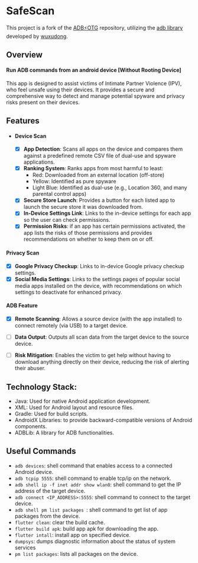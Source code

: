 
# SafeScan

This project is a fork of the [ADB⚡OTG](https://github.com/KhunHtetzNaing/ADB-OTG) repository, utilizing the 
[adb library](https://github.com/wuxudong/flashbot) developed by [wuxudong](https://github.com/wuxudong).

## Overview
#### Run ADB commands from an android device [Without Rooting Device]
This app is designed to assist victims of Intimate Partner Violence (IPV), who feel unsafe using their devices. It provides a secure and comprehensive way to detect and manage potential spyware and privacy risks present on their devices.

## Features
- #### Device Scan
  - [x] **App Detection**: Scans all apps on the device and compares them against a predefined remote CSV file of dual-use and spyware applications.
  - [x] **Ranking System**: Ranks apps from most harmful to least:
      - Red: Downloaded from an external location (off-store)
      - Yellow: Identified as pure spyware
      - Light Blue: Identified as dual-use (e.g., Location 360, and many parental control apps)
  - [x] **Secure Store Launch**: Provides a button for each listed app to launch the secure store it was downloaded from.
  - [x] **In-Device Settings Link**: Links to the in-device settings for each app so the user can check permissions.
  - [x] **Permission Risks**: if an app has certain permissions activated, the app lists the risks of those permissions and provides recommendations on whether to keep them on or off.

#### Privacy Scan
- [x] **Google Privacy Checkup**: Links to in-device Google privacy checkup settings.
- [x] **Social Media Settings**: Links to the settings pages of popular social media apps installed on the device, with recommendations on which settings to deactivate for enhanced privacy.

#### ADB Feature
- [x] **Remote Scanning**: Allows a source device (with the app installed) to connect remotely (via USB) to a target device.
- [ ] **Data Output**: Outputs all scan data from the target device to the source device.
- [ ] **Risk Mitigation**: Enables the victim to get help without having to download anything directly on their device, reducing the risk of alerting their abuser.


## Technology Stack:
- Java: Used for native Android application development.
- XML: Used for Android layout and resource files.
- Gradle: Used for build scripts.
- AndroidX Libraries: to provide backward-compatible versions of Android components.
- ADBLib: A library for ADB functionalities.

## Useful Commands
- ```adb devices```: shell command that enables access to a connected Android device.
- ```adb tcpip 5555```: shell command to enable tcp/ip on the network.
- ```adb shell ip -f inet addr show wlan0```: shell command to get the IP address of the target device.
- ```adb connect <IP_ADDRESS>:5555```: shell command to connect to the target device.
- ```adb shell pm list packages ```: shell command to get list of app packages from the device.
- ```flutter clean```: clear the build cache.
- ```flutter build apk```: build app apk for downloading the app.
- ```flutter intall```: install app on specified device.
- ```dumpsys```: dumps diagnostic information about the status of system services
- ```pm list packages```: lists all packages on the device.
